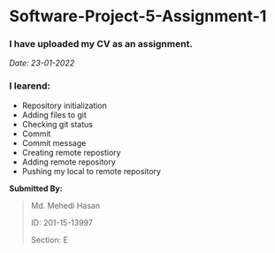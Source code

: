 # Software-Project-5-Assignment-1

### I have uploaded my CV as an assignment. <br>
_Date: 23-01-2022_

### I learend:
+ Repository initialization
+ Adding files to git
+ Checking git status
+ Commit
+ Commit message
+ Creating remote repostiory
+ Adding remote repository
+ Pushing my local to remote repository

__Submitted By:__ <br>
> Md. Mehedi Hasan
>
> ID: 201-15-13997
>
> Section: E
